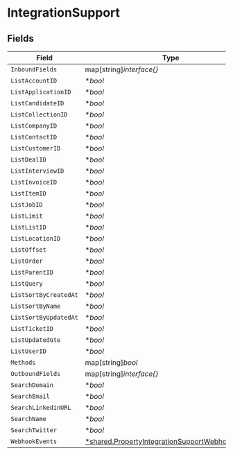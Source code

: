 # IntegrationSupport


## Fields

| Field                                                                                                                    | Type                                                                                                                     | Required                                                                                                                 | Description                                                                                                              |
| ------------------------------------------------------------------------------------------------------------------------ | ------------------------------------------------------------------------------------------------------------------------ | ------------------------------------------------------------------------------------------------------------------------ | ------------------------------------------------------------------------------------------------------------------------ |
| `InboundFields`                                                                                                          | map[string]*interface{}*                                                                                                 | :heavy_minus_sign:                                                                                                       | N/A                                                                                                                      |
| `ListAccountID`                                                                                                          | **bool*                                                                                                                  | :heavy_minus_sign:                                                                                                       | N/A                                                                                                                      |
| `ListApplicationID`                                                                                                      | **bool*                                                                                                                  | :heavy_minus_sign:                                                                                                       | N/A                                                                                                                      |
| `ListCandidateID`                                                                                                        | **bool*                                                                                                                  | :heavy_minus_sign:                                                                                                       | N/A                                                                                                                      |
| `ListCollectionID`                                                                                                       | **bool*                                                                                                                  | :heavy_minus_sign:                                                                                                       | N/A                                                                                                                      |
| `ListCompanyID`                                                                                                          | **bool*                                                                                                                  | :heavy_minus_sign:                                                                                                       | N/A                                                                                                                      |
| `ListContactID`                                                                                                          | **bool*                                                                                                                  | :heavy_minus_sign:                                                                                                       | N/A                                                                                                                      |
| `ListCustomerID`                                                                                                         | **bool*                                                                                                                  | :heavy_minus_sign:                                                                                                       | N/A                                                                                                                      |
| `ListDealID`                                                                                                             | **bool*                                                                                                                  | :heavy_minus_sign:                                                                                                       | N/A                                                                                                                      |
| `ListInterviewID`                                                                                                        | **bool*                                                                                                                  | :heavy_minus_sign:                                                                                                       | N/A                                                                                                                      |
| `ListInvoiceID`                                                                                                          | **bool*                                                                                                                  | :heavy_minus_sign:                                                                                                       | N/A                                                                                                                      |
| `ListItemID`                                                                                                             | **bool*                                                                                                                  | :heavy_minus_sign:                                                                                                       | N/A                                                                                                                      |
| `ListJobID`                                                                                                              | **bool*                                                                                                                  | :heavy_minus_sign:                                                                                                       | N/A                                                                                                                      |
| `ListLimit`                                                                                                              | **bool*                                                                                                                  | :heavy_minus_sign:                                                                                                       | N/A                                                                                                                      |
| `ListListID`                                                                                                             | **bool*                                                                                                                  | :heavy_minus_sign:                                                                                                       | N/A                                                                                                                      |
| `ListLocationID`                                                                                                         | **bool*                                                                                                                  | :heavy_minus_sign:                                                                                                       | N/A                                                                                                                      |
| `ListOffset`                                                                                                             | **bool*                                                                                                                  | :heavy_minus_sign:                                                                                                       | N/A                                                                                                                      |
| `ListOrder`                                                                                                              | **bool*                                                                                                                  | :heavy_minus_sign:                                                                                                       | N/A                                                                                                                      |
| `ListParentID`                                                                                                           | **bool*                                                                                                                  | :heavy_minus_sign:                                                                                                       | N/A                                                                                                                      |
| `ListQuery`                                                                                                              | **bool*                                                                                                                  | :heavy_minus_sign:                                                                                                       | N/A                                                                                                                      |
| `ListSortByCreatedAt`                                                                                                    | **bool*                                                                                                                  | :heavy_minus_sign:                                                                                                       | N/A                                                                                                                      |
| `ListSortByName`                                                                                                         | **bool*                                                                                                                  | :heavy_minus_sign:                                                                                                       | N/A                                                                                                                      |
| `ListSortByUpdatedAt`                                                                                                    | **bool*                                                                                                                  | :heavy_minus_sign:                                                                                                       | N/A                                                                                                                      |
| `ListTicketID`                                                                                                           | **bool*                                                                                                                  | :heavy_minus_sign:                                                                                                       | N/A                                                                                                                      |
| `ListUpdatedGte`                                                                                                         | **bool*                                                                                                                  | :heavy_minus_sign:                                                                                                       | N/A                                                                                                                      |
| `ListUserID`                                                                                                             | **bool*                                                                                                                  | :heavy_minus_sign:                                                                                                       | N/A                                                                                                                      |
| `Methods`                                                                                                                | map[string]*bool*                                                                                                        | :heavy_minus_sign:                                                                                                       | N/A                                                                                                                      |
| `OutboundFields`                                                                                                         | map[string]*interface{}*                                                                                                 | :heavy_minus_sign:                                                                                                       | N/A                                                                                                                      |
| `SearchDomain`                                                                                                           | **bool*                                                                                                                  | :heavy_minus_sign:                                                                                                       | N/A                                                                                                                      |
| `SearchEmail`                                                                                                            | **bool*                                                                                                                  | :heavy_minus_sign:                                                                                                       | N/A                                                                                                                      |
| `SearchLinkedinURL`                                                                                                      | **bool*                                                                                                                  | :heavy_minus_sign:                                                                                                       | N/A                                                                                                                      |
| `SearchName`                                                                                                             | **bool*                                                                                                                  | :heavy_minus_sign:                                                                                                       | N/A                                                                                                                      |
| `SearchTwitter`                                                                                                          | **bool*                                                                                                                  | :heavy_minus_sign:                                                                                                       | N/A                                                                                                                      |
| `WebhookEvents`                                                                                                          | [*shared.PropertyIntegrationSupportWebhookEvents](../../../pkg/models/shared/propertyintegrationsupportwebhookevents.md) | :heavy_minus_sign:                                                                                                       | N/A                                                                                                                      |